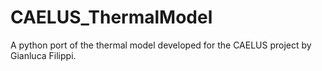 # CAELUS_ThermalModel
A python port of the thermal model developed for the CAELUS project by Gianluca Filippi. 
